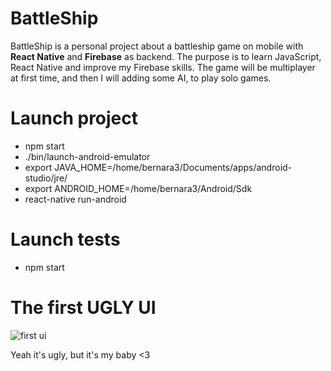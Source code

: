 # BattleShip

BattleShip is a personal project about a battleship game on mobile with **React Native** and **Firebase** as backend.
The purpose is to learn JavaScript, React Native and improve my Firebase skills.
The game will be multiplayer at first time, and then I will adding some AI, to play solo games.

# Launch project

- npm start
- ./bin/launch-android-emulator
- export JAVA_HOME=/home/bernara3/Documents/apps/android-studio/jre/
- export ANDROID_HOME=/home/bernara3/Android/Sdk
- react-native run-android

# Launch tests

- npm start

# The first UGLY UI

![first ui](https://github.com/xero88/battleship/blob/master/docs/screenshot_290817.png)

Yeah it's ugly, but it's my baby <3
